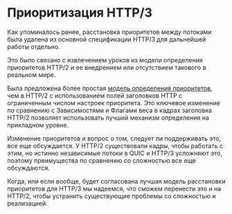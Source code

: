 # Приоритизация HTTP/3
Как упоминалось ранее, расстановка приоритетов между потоками была удалена из
основной спецификации HTTP/3 для дальнейшей работы отдельно.

Это было связано с извлечением уроков из модели определения приоритетов HTTP/2
и ее внедрением или отсутствием такового в реальном мире.

Была предложена более простая [модель определения приоритетов](https://tools.ietf.org/html/draft-ietf-httpbis-priority),
чем в HTTP/2 с использованием полей заголовков HTTP с ограниченным числом настроек приоритета.
Это ключевое изменение по сравнению с Зависимостями и Флагами веса в кадрах заголовка HTTP/2
позволяет использовать лучший механизм определения на прикладном уровне.

Изменение приоритетов и вопрос о том, следует ли поддерживать это, все еще обсуждается.
У HTTP/2 существовали кадры, чтобы работать с этим, но истинно независимые потоки в QUIC
и HTTP/3 усложняют это, поэтому преимущества по сравнению со сложностью все еще обсуждаются.

Когда, или если вообще, будет согласована лучшая модель расстановки приоритетов для HTTP/3
мы надеемся, что сможем перенести это и на HTTP/2, чтобы устранить существующие проблемы
со сложностью и реализацией.
